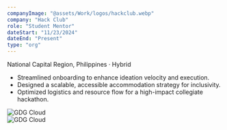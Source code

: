 ```yaml
---
companyImage: "@assets/Work/logos/hackclub.webp"
company: "Hack Club"
role: "Student Mentor"
dateStart: "11/23/2024"
dateEnd: "Present"
type: "org"
---
```


National Capital Region, Philippines · Hybrid

- Streamlined onboarding to enhance ideation velocity and execution.
- Designed a scalable, accessible accommodation strategy for inclusivity.
- Optimized logistics and resource flow for a high-impact collegiate hackathon.

<div class="flex flex-col md:flex-row items-start md:items-center gap-6">
    <div class="flex-wrap w-11/12 md:w-1/3">
        <img src="/work/external/HackClub2.webp" alt="GDG Cloud" class="shadow-md rounded-md">
    </div>
    <div class="flex-wrap w-11/12 md:w-1/3">
        <img src="/work/external/HackClub1.webp" alt="GDG Cloud" class="shadow-md rounded-md">
    </div>
</div>

